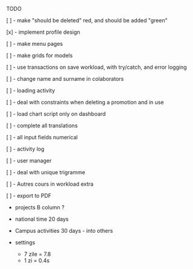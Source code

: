 TODO

[ ] - make "should be deleted" red, and should be added "green"

[x] - implement profile design

[ ] - make menu pages

[ ] - make grids for models

[ ] - use transactions on save workload, with try/catch, and error logging

[ ] - change name and surname in colaborators

[ ] - loading activity

[ ] - deal with constraints when deleting a promotion and in use 

[ ] - load chart script only on dashboard

[ ] - complete all translations

[ ] - all input fields numerical

[ ] - activity log

[ ] - user manager

[ ] - deal with unique trigramme

[ ] - Autres cours in workload extra

[ ] - export to PDF

- projects B column ?

- national time 20 days
- Campus activities 30 days - into  others

- settings
    - 7 zile = 7.8
    - 1 zi = 0.4s
    
